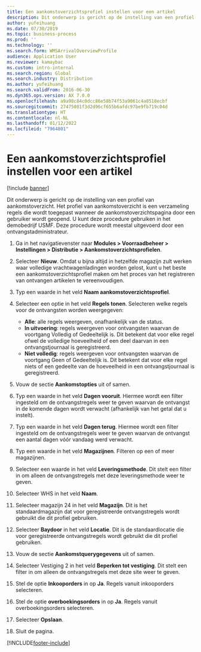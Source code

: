 ```yaml
---
title: Een aankomstoverzichtsprofiel instellen voor een artikel
description: Dit onderwerp is gericht op de instelling van een profiel van aankomstoverzicht.
author: yufeihuang
ms.date: 07/30/2019
ms.topic: business-process
ms.prod: ''
ms.technology: ''
ms.search.form: WMSArrivalOverviewProfile
audience: Application User
ms.reviewer: kamaybac
ms.custom: intro-internal
ms.search.region: Global
ms.search.industry: Distribution
ms.author: yufeihuang
ms.search.validFrom: 2016-06-30
ms.dyn365.ops.version: AX 7.0.0
ms.openlocfilehash: a9a98c84c0dcc86e58b74f53a9061c4a0518ecbf
ms.sourcegitcommit: 27475081f3d2d96cf655b6afdc97be9fb719c04d
ms.translationtype: HT
ms.contentlocale: nl-NL
ms.lasthandoff: 01/12/2022
ms.locfileid: "7964801"
---
```

# <a name="set-up-an-item-arrival-overview-profile"></a>Een aankomstoverzichtsprofiel instellen voor een artikel

[!include [banner](../../includes/banner.md)]

Dit onderwerp is gericht op de instelling van een profiel van aankomstoverzicht. Het profiel van aankomstoverzicht is een verzameling regels die wordt toegepast wanneer de aankomstoverzichtspagina door een gebruiker wordt geopend. U kunt deze procedure gebruiken in het demobedrijf USMF. Deze procedure wordt meestal uitgevoerd door een ontvangstadministrateur.

1. Ga in het navigatievenster naar **Modules > Voorraadbeheer > Instellingen > Distributie > Aankomstoverzichtsprofielen**.
2. Selecteer **Nieuw**. Omdat u bijna altijd in hetzelfde magazijn zult werken waar volledige vrachtwagenladingen worden gelost, kunt u het beste een aankomstoverzichtsprofiel maken om het proces van het registreren van ontvangen artikelen te vereenvoudigen.  
3. Typ een waarde in het veld **Naam aankomstoverzichtsprofiel**.
4. Selecteer een optie in het veld **Regels tonen**. Selecteren welke regels voor de ontvangsten worden weergegeven:  

    - **Alle**: alle regels weergeven, onafhankelijk van de status.   
    - **In uitvoering**: regels weergeven voor ontvangsten waarvan de voortgang Volledig of Gedeeltelijk is. Dit betekent dat voor elke regel ofwel de volledige hoeveelheid of een deel daarvan in een ontvangstjournaal is geregistreerd.   
    - **Niet volledig**: regels weergeven voor ontvangsten waarvan de voortgang Geen of Gedeeltelijk is. Dit betekent dat voor elke regel niets of een gedeelte van de hoeveelheid in een ontvangstjournaal is geregistreerd.  

5. Vouw de sectie **Aankomstopties** uit of samen.
6. Typ een waarde in het veld **Dagen vooruit**. Hiermee wordt een filter ingesteld om de ontvangstregels weer te geven waarvan de ontvangst in de komende dagen wordt verwacht (afhankelijk van het getal dat u instelt).  
7. Typ een waarde in het veld **Dagen terug**. Hiermee wordt een filter ingesteld om de ontvangstregels weer te geven waarvan de ontvangst een aantal dagen vóór vandaag werd verwacht.  
8. Typ een waarde in het veld **Magazijnen**. Filteren op een of meer magazijnen.  
9. Selecteer een waarde in het veld **Leveringsmethode**. Dit stelt een filter in om alleen de ontvangstregels met deze leveringsmethode weer te geven.  
10. Selecteer WHS in het veld **Naam**.
11. Selecteer magazijn 24 in het veld **Magazijn**. Dit is het standaardmagazijn dat voor geregistreerde ontvangstregels wordt gebruikt die dit profiel gebruiken.  
12. Selecteer **Baydoor** in het veld **Locatie**. Dit is de standaardlocatie die voor geregistreerde ontvangstregels wordt gebruikt die dit profiel gebruiken.  
13. Vouw de sectie **Aankomstquerygegevens** uit of samen.
14. Selecteer Vestiging 2 in het veld **Beperken tot vestiging**. Dit stelt een filter in om alleen de ontvangstregels met deze site weer te geven.  
15. Stel de optie **Inkooporders** in op **Ja**. Regels vanuit inkooporders selecteren.  
16. Stel de optie **overboekingsorders** in op **Ja**. Regels vanuit overboekingsorders selecteren.  
17. Selecteer **Opslaan**.
18. Sluit de pagina.



[!INCLUDE[footer-include](../../../includes/footer-banner.md)]
